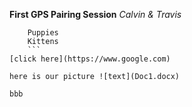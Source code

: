**First GPS Pairing Session**
*Calvin & Travis*
```Words
    Puppies
    Kittens
    ```
[click here](https://www.google.com)

here is our picture ![text](Doc1.docx)

bbb

